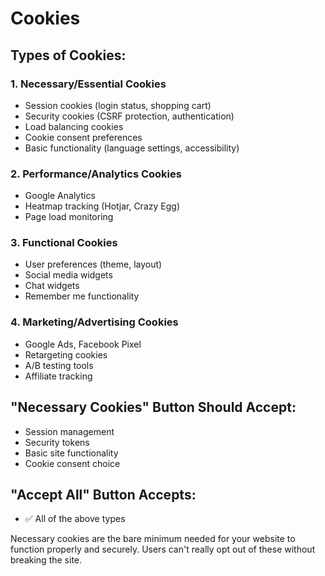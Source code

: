 # Cookies

## Types of Cookies:

### 1. Necessary/Essential Cookies
- Session cookies (login status, shopping cart)
- Security cookies (CSRF protection, authentication)
- Load balancing cookies
- Cookie consent preferences
- Basic functionality (language settings, accessibility)

### 2. Performance/Analytics Cookies
- Google Analytics
- Heatmap tracking (Hotjar, Crazy Egg)
- Page load monitoring

### 3. Functional Cookies
- User preferences (theme, layout)
- Social media widgets
- Chat widgets
- Remember me functionality

### 4. Marketing/Advertising Cookies
- Google Ads, Facebook Pixel
- Retargeting cookies
- A/B testing tools
- Affiliate tracking

## "Necessary Cookies" Button Should Accept:
- Session management
- Security tokens 
- Basic site functionality
- Cookie consent choice

## "Accept All" Button Accepts:
- ✅ All of the above types

Necessary cookies are the bare minimum needed for your website to function properly and securely. Users can't really opt out of these without breaking the site.